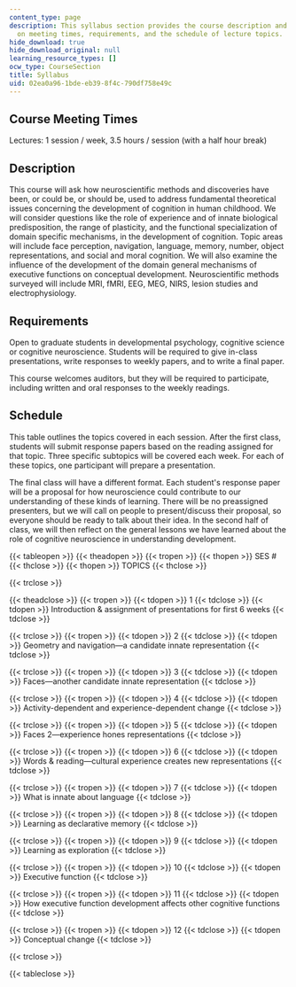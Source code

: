 ```yaml
---
content_type: page
description: This syllabus section provides the course description and information
  on meeting times, requirements, and the schedule of lecture topics.
hide_download: true
hide_download_original: null
learning_resource_types: []
ocw_type: CourseSection
title: Syllabus
uid: 02ea0a96-1bde-eb39-8f4c-790df758e49c
---
```


Course Meeting Times
--------------------

Lectures: 1 session / week, 3.5 hours / session (with a half hour break)

Description
-----------

This course will ask how neuroscientific methods and discoveries have been, or could be, or should be, used to address fundamental theoretical issues concerning the development of cognition in human childhood. We will consider questions like the role of experience and of innate biological predisposition, the range of plasticity, and the functional specialization of domain specific mechanisms, in the development of cognition. Topic areas will include face perception, navigation, language, memory, number, object representations, and social and moral cognition. We will also examine the influence of the development of the domain general mechanisms of executive functions on conceptual development. Neuroscientific methods surveyed will include MRI, fMRI, EEG, MEG, NIRS, lesion studies and electrophysiology.

Requirements
------------

Open to graduate students in developmental psychology, cognitive science or cognitive neuroscience. Students will be required to give in-class presentations, write responses to weekly papers, and to write a final paper.

This course welcomes auditors, but they will be required to participate, including written and oral responses to the weekly readings.

Schedule
--------

This table outlines the topics covered in each session. After the first class, students will submit response papers based on the reading assigned for that topic. Three specific subtopics will be covered each week. For each of these topics, one participant will prepare a presentation.

The final class will have a different format. Each student's response paper will be a proposal for how neuroscience could contribute to our understanding of these kinds of learning. There will be no preassigned presenters, but we will call on people to present/discuss their proposal, so everyone should be ready to talk about their idea. In the second half of class, we will then reflect on the general lessons we have learned about the role of cognitive neuroscience in understanding development.

{{< tableopen >}}
{{< theadopen >}}
{{< tropen >}}
{{< thopen >}}
SES #
{{< thclose >}}
{{< thopen >}}
TOPICS
{{< thclose >}}

{{< trclose >}}

{{< theadclose >}}
{{< tropen >}}
{{< tdopen >}}
1
{{< tdclose >}}
{{< tdopen >}}
Introduction & assignment of presentations for first 6 weeks
{{< tdclose >}}

{{< trclose >}}
{{< tropen >}}
{{< tdopen >}}
2
{{< tdclose >}}
{{< tdopen >}}
Geometry and navigation—a candidate innate representation
{{< tdclose >}}

{{< trclose >}}
{{< tropen >}}
{{< tdopen >}}
3
{{< tdclose >}}
{{< tdopen >}}
Faces—another candidate innate representation
{{< tdclose >}}

{{< trclose >}}
{{< tropen >}}
{{< tdopen >}}
4
{{< tdclose >}}
{{< tdopen >}}
Activity-dependent and experience-dependent change
{{< tdclose >}}

{{< trclose >}}
{{< tropen >}}
{{< tdopen >}}
5
{{< tdclose >}}
{{< tdopen >}}
Faces 2—experience hones representations
{{< tdclose >}}

{{< trclose >}}
{{< tropen >}}
{{< tdopen >}}
6
{{< tdclose >}}
{{< tdopen >}}
Words & reading—cultural experience creates new representations
{{< tdclose >}}

{{< trclose >}}
{{< tropen >}}
{{< tdopen >}}
7
{{< tdclose >}}
{{< tdopen >}}
What is innate about language
{{< tdclose >}}

{{< trclose >}}
{{< tropen >}}
{{< tdopen >}}
8
{{< tdclose >}}
{{< tdopen >}}
Learning as declarative memory
{{< tdclose >}}

{{< trclose >}}
{{< tropen >}}
{{< tdopen >}}
9
{{< tdclose >}}
{{< tdopen >}}
Learning as exploration
{{< tdclose >}}

{{< trclose >}}
{{< tropen >}}
{{< tdopen >}}
10
{{< tdclose >}}
{{< tdopen >}}
Executive function
{{< tdclose >}}

{{< trclose >}}
{{< tropen >}}
{{< tdopen >}}
11
{{< tdclose >}}
{{< tdopen >}}
How executive function development affects other cognitive functions
{{< tdclose >}}

{{< trclose >}}
{{< tropen >}}
{{< tdopen >}}
12
{{< tdclose >}}
{{< tdopen >}}
Conceptual change
{{< tdclose >}}

{{< trclose >}}

{{< tableclose >}}
